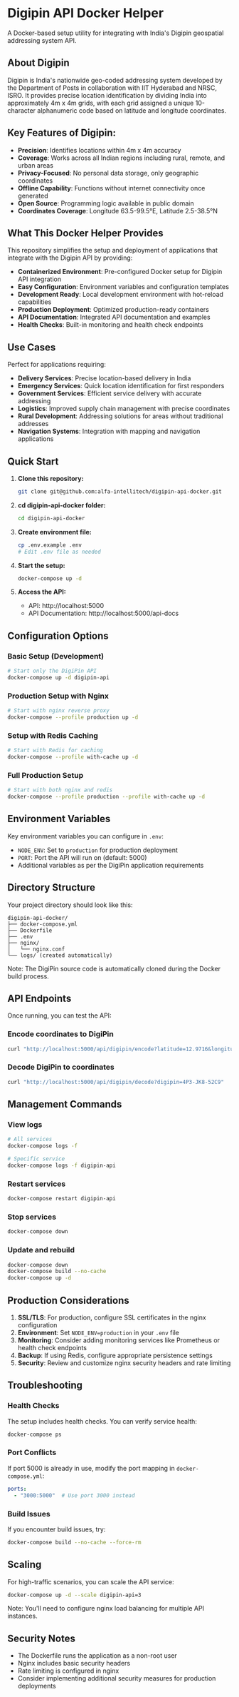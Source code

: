 # Digipin API Docker Helper

A Docker-based setup utility for integrating with India's Digipin geospatial addressing system API.

## About Digipin

Digipin is India's nationwide geo-coded addressing system developed by the Department of Posts in collaboration with IIT Hyderabad and NRSC, ISRO. It provides precise location identification by dividing India into approximately 4m x 4m grids, with each grid assigned a unique 10-character alphanumeric code based on latitude and longitude coordinates.

## Key Features of Digipin:
- **Precision**: Identifies locations within 4m x 4m accuracy
- **Coverage**: Works across all Indian regions including rural, remote, and urban areas
- **Privacy-Focused**: No personal data storage, only geographic coordinates
- **Offline Capability**: Functions without internet connectivity once generated
- **Open Source**: Programming logic available in public domain
- **Coordinates Coverage**: Longitude 63.5-99.5°E, Latitude 2.5-38.5°N

## What This Docker Helper Provides

This repository simplifies the setup and deployment of applications that integrate with the Digipin API by providing:

- **Containerized Environment**: Pre-configured Docker setup for Digipin API integration
- **Easy Configuration**: Environment variables and configuration templates
- **Development Ready**: Local development environment with hot-reload capabilities
- **Production Deployment**: Optimized production-ready containers
- **API Documentation**: Integrated API documentation and examples
- **Health Checks**: Built-in monitoring and health check endpoints

## Use Cases

Perfect for applications requiring:
- **Delivery Services**: Precise location-based delivery in India
- **Emergency Services**: Quick location identification for first responders
- **Government Services**: Efficient service delivery with accurate addressing
- **Logistics**: Improved supply chain management with precise coordinates
- **Rural Development**: Addressing solutions for areas without traditional addresses
- **Navigation Systems**: Integration with mapping and navigation applications

## Quick Start

1. **Clone this repository:**
   ```bash
   git clone git@github.com:alfa-intellitech/digipin-api-docker.git
   ```

2. **cd digipin-api-docker folder:**
   ```bash
   cd digipin-api-docker
   ```

3. **Create environment file:**
   ```bash
   cp .env.example .env
   # Edit .env file as needed
   ```

4. **Start the setup:**
   ```bash
   docker-compose up -d
   ```

5. **Access the API:**
   - API: http://localhost:5000
   - API Documentation: http://localhost:5000/api-docs

## Configuration Options

### Basic Setup (Development)
```bash
# Start only the DigiPin API
docker-compose up -d digipin-api
```

### Production Setup with Nginx
```bash
# Start with nginx reverse proxy
docker-compose --profile production up -d
```

### Setup with Redis Caching
```bash
# Start with Redis for caching
docker-compose --profile with-cache up -d
```

### Full Production Setup
```bash
# Start with both nginx and redis
docker-compose --profile production --profile with-cache up -d
```

## Environment Variables

Key environment variables you can configure in `.env`:

- `NODE_ENV`: Set to `production` for production deployment
- `PORT`: Port the API will run on (default: 5000)
- Additional variables as per the DigiPin application requirements

## Directory Structure

Your project directory should look like this:
```
digipin-api-docker/
├── docker-compose.yml
├── Dockerfile
├── .env
├── nginx/
│   └── nginx.conf
└── logs/ (created automatically)
```

Note: The DigiPin source code is automatically cloned during the Docker build process.

## API Endpoints

Once running, you can test the API:

### Encode coordinates to DigiPin
```bash
curl "http://localhost:5000/api/digipin/encode?latitude=12.9716&longitude=77.5946"
```

### Decode DigiPin to coordinates
```bash
curl "http://localhost:5000/api/digipin/decode?digipin=4P3-JK8-52C9"
```

## Management Commands

### View logs
```bash
# All services
docker-compose logs -f

# Specific service
docker-compose logs -f digipin-api
```

### Restart services
```bash
docker-compose restart digipin-api
```

### Stop services
```bash
docker-compose down
```

### Update and rebuild
```bash
docker-compose down
docker-compose build --no-cache
docker-compose up -d
```

## Production Considerations

1. **SSL/TLS**: For production, configure SSL certificates in the nginx configuration
2. **Environment**: Set `NODE_ENV=production` in your `.env` file
3. **Monitoring**: Consider adding monitoring services like Prometheus or health check endpoints
4. **Backup**: If using Redis, configure appropriate persistence settings
5. **Security**: Review and customize nginx security headers and rate limiting

## Troubleshooting

### Health Checks
The setup includes health checks. You can verify service health:
```bash
docker-compose ps
```

### Port Conflicts
If port 5000 is already in use, modify the port mapping in `docker-compose.yml`:
```yaml
ports:
  - "3000:5000"  # Use port 3000 instead
```

### Build Issues
If you encounter build issues, try:
```bash
docker-compose build --no-cache --force-rm
```

## Scaling

For high-traffic scenarios, you can scale the API service:
```bash
docker-compose up -d --scale digipin-api=3
```

Note: You'll need to configure nginx load balancing for multiple API instances.

## Security Notes

- The Dockerfile runs the application as a non-root user
- Nginx includes basic security headers
- Rate limiting is configured in nginx
- Consider implementing additional security measures for production deployments